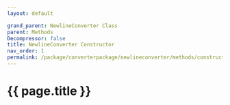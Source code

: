 ```yaml
---
layout: default

grand_parent: NewlineConverter Class
parent: Methods
Decompressor: false
title: NewlineConverter Constructor
nav_order: 1
permalink: /package/converterpackage/newlineconverter/methods/constructor
---
```

# {{ page.title }}